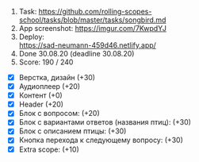 1. Task:
   https://github.com/rolling-scopes-school/tasks/blob/master/tasks/songbird.md
2. App screenshot:
   https://imgur.com/7KwpdYJ
3. Deploy:  
   https://sad-neumann-459d46.netlify.app/
4. Done 30.08.20 (deadline 30.08.20)
5. Score: 190 / 240
- [x] Верстка, дизайн (+30)
- [x] Аудиоплеер (+20)
- [x] Контент (+0)
- [x] Header (+20)
- [x] Блок с вопросом: (+20)
- [x] Блок с вариантами ответов (названия птиц): (+30)
- [x] Блок с описанием птицы: (+30)
- [x] Кнопка перехода к следующему вопросу: (+30)
- [x] Extra scope: (+10)
